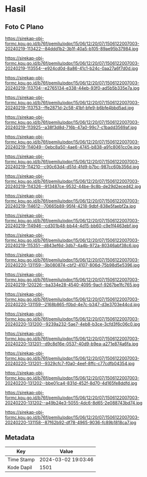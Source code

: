 # Hasil

## Foto C Plano

https://sirekap-obj-formc.kpu.go.id/b76f/pemilu/pdpr/15/06/12/20/07/1506122007003-20240219-113422--84ddd1b2-3b1f-40a5-b105-89ae95b37984.jpg

https://sirekap-obj-formc.kpu.go.id/b76f/pemilu/pdpr/15/06/12/20/07/1506122007003-20240219-113554--e924cd0d-8a86-41c1-b24c-0aa27a6f7d0d.jpg

https://sirekap-obj-formc.kpu.go.id/b76f/pemilu/pdpr/15/06/12/20/07/1506122007003-20240219-113704--e2765134-e338-44eb-93f0-ad5b5b335e7a.jpg

https://sirekap-obj-formc.kpu.go.id/b76f/pemilu/pdpr/15/06/12/20/07/1506122007003-20240219-113753--ffe2871d-2c58-41bf-bfe9-b6bfe4bbd5ad.jpg

https://sirekap-obj-formc.kpu.go.id/b76f/pemilu/pdpr/15/06/12/20/07/1506122007003-20240219-113925--a38f3d8d-716b-47a0-99c7-c1badd3569af.jpg

https://sirekap-obj-formc.kpu.go.id/b76f/pemilu/pdpr/15/06/12/20/07/1506122007003-20240219-114049--0ebc8a50-4ae6-4745-b838-a91c8061cc0e.jpg

https://sirekap-obj-formc.kpu.go.id/b76f/pemilu/pdpr/15/06/12/20/07/1506122007003-20240219-114210--c90c63d4-d51d-4fd9-b7bc-987cc60b356d.jpg

https://sirekap-obj-formc.kpu.go.id/b76f/pemilu/pdpr/15/06/12/20/07/1506122007003-20240219-114326--913487ce-9532-44be-9c8b-de29d2eced42.jpg

https://sirekap-obj-formc.kpu.go.id/b76f/pemilu/pdpr/15/06/12/20/07/1506122007003-20240219-114612--70665b89-95f4-4218-9dbf-838e5faebf2a.jpg

https://sirekap-obj-formc.kpu.go.id/b76f/pemilu/pdpr/15/06/12/20/07/1506122007003-20240219-114946--cd301b48-bb44-4d15-bb60-c9e1f4463ebf.jpg

https://sirekap-obj-formc.kpu.go.id/b76f/pemilu/pdpr/15/06/12/20/07/1506122007003-20240219-115351--d843ef6d-3db7-4a4b-972a-80346abf38c6.jpg

https://sirekap-obj-formc.kpu.go.id/b76f/pemilu/pdpr/15/06/12/20/07/1506122007003-20240220-131159--3b080874-cbf2-4107-806d-75b98d5e5396.jpg

https://sirekap-obj-formc.kpu.go.id/b76f/pemilu/pdpr/15/06/12/20/07/1506122007003-20240219-120226--ba334e28-4540-4095-9acf-9267be1fc765.jpg

https://sirekap-obj-formc.kpu.go.id/b76f/pemilu/pdpr/15/06/12/20/07/1506122007003-20240220-131159--2168b865-f0bd-4e7c-b347-d3e3703e44cd.jpg

https://sirekap-obj-formc.kpu.go.id/b76f/pemilu/pdpr/15/06/12/20/07/1506122007003-20240220-131200--9239a232-5ae7-4eb8-b3ce-3cfd3f6c06c0.jpg

https://sirekap-obj-formc.kpu.go.id/b76f/pemilu/pdpr/15/06/12/20/07/1506122007003-20240220-131201--d9c8d16e-0537-40d9-b9ea-a271e874a6fa.jpg

https://sirekap-obj-formc.kpu.go.id/b76f/pemilu/pdpr/15/06/12/20/07/1506122007003-20240220-131201--9329cfc7-f0a0-4eef-8ffc-c77cdfb04354.jpg

https://sirekap-obj-formc.kpu.go.id/b76f/pemilu/pdpr/15/06/12/20/07/1506122007003-20240220-131202--bbe01ca4-831d-452f-8d70-4d165fe8ddfd.jpg

https://sirekap-obj-formc.kpu.go.id/b76f/pemilu/pdpr/15/06/12/20/07/1506122007003-20240220-131202--a49b24e3-5055-4dc6-8d65-2e088743bd74.jpg

https://sirekap-obj-formc.kpu.go.id/b76f/pemilu/pdpr/15/06/12/20/07/1506122007003-20240220-131158--87f62b92-df78-4965-9036-fc89b1818ca7.jpg


## Metadata

| Key        | Value               |
| ---------- | ------------------- |
| Time Stamp | 2024-03-02 19:03:46 |
| Kode Dapil | 1501                |



